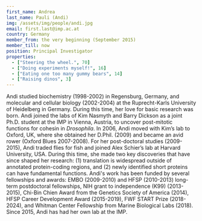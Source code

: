 ```yaml
---
first_name: Andrea
last_name: Pauli (Andi)
img: /assets/img/people/andi.jpg
email: first.last@imp.ac.at
country: Germany
member_from: the very beginning (September 2015)
member_till: now
position: Principal Investigator
properties:
  - ["Steering the wheel.", 70]
  - ["Doing experiments myself!", 16]
  - ["Eating one too many gummy bears", 14]
  - ["Raising dinos", 3]
---
```

Andi studied biochemistry (1998-2002) in Regensburg, Germany, and molecular and cellular biology (2002-2004) at the Ruprecht-Karls University of Heidelberg in Germany. During this time, her love for basic research was born. Andi joined the labs of Kim Nasmyth and Barry Dickson as a joint Ph.D. student at the IMP in Vienna, Austria, to uncover post-mitotic functions for cohesin in *Drosophila*. In 2006, Andi moved with Kim’s lab to Oxford, UK, where she obtained her D.Phil. (2009) and became an avid rower (Oxford Blues 2007-2008). For her post-doctoral studies (2009-2015), Andi traded flies for fish and joined Alex Schier’s lab at Harvard University, USA. During this time, she made two key discoveries that have since shaped her research: (1) translation is widespread outside of annotated protein-coding regions, and (2) newly identified short proteins can have fundamental functions. Andi's work has been funded by several fellowships and awards: EMBO (2009-2010) and HFSP (2010-2013) long-term postdoctoral fellowships, NIH grant to independence (K99) (2013-2015), Chi-Bin Chien Award from the Genetics Society of America (2014), HFSP Career Development Award (2015-2019), FWF START Prize (2018-2024), and Whitman Center Fellowship from Marine Biological Labs (2018). Since 2015, Andi has had her own lab at the IMP.
